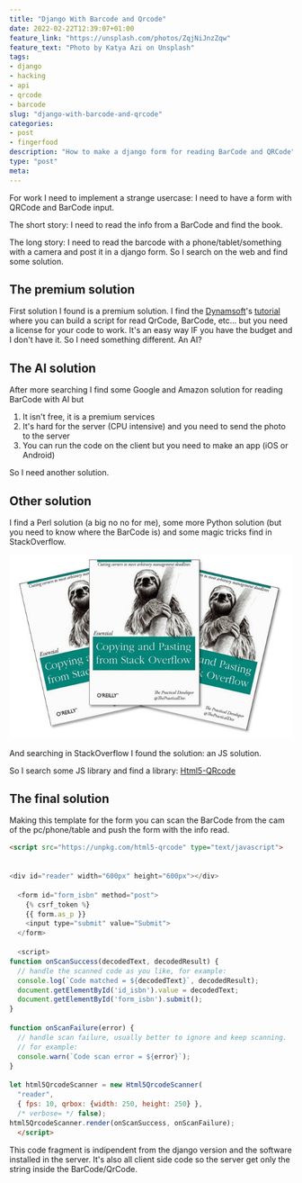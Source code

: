 ```yaml
---
title: "Django With Barcode and Qrcode"
date: 2022-02-22T12:39:07+01:00
feature_link: "https://unsplash.com/photos/ZqjNiJnzZqw"
feature_text: "Photo by Katya Azi on Unsplash"
tags:
- django
- hacking
- api
- qrcode
- barcode
slug: "django-with-barcode-and-qrcode"
categories:
- post
- fingerfood
description: "How to make a django form for reading BarCode and QRCode"
type: "post"
meta:
---
```

For work I need to implement a strange usercase: I need to have a form with QRCode and BarCode input.

The short story: I need to read the info from a BarCode and find the book.

The long story: I need to read the barcode with a phone/tablet/something with a camera and post it in a django form. So I search on the web and find some solution.

## The premium solution

First solution I found is a premium solution. I find the [Dynamsoft](https://www.dynamsoft.com/)'s [tutorial](https://www.dynamsoft.com/barcode-reader/programming/python/user-guide.html) where you can build a script for read QrCode, BarCode, etc... but you need a license for your code to work.
It's an easy way IF you have the budget and I don't have it.
So I need something different.
An AI?

## The AI solution

After more searching I find some Google and Amazon solution for reading BarCode with AI but

1) It isn't free, it is a premium services
2) It's hard for the server (CPU intensive) and you need to send the photo to the server
3) You can run the code on the client but you need to make an app (iOS or Android)

So I need another solution.

## Other solution

I find a Perl solution (a big no no for me), some more Python solution (but you need to know where the BarCode is) and some magic tricks find in StackOverflow.

![Copy and Paste from StackOverflow](CopyPastingStackOverflow.jpeg)

And searching in StackOverflow I found the solution: an JS solution.

So I search some JS library and find a library: [Html5-QRcode](https://github.com/mebjas/html5-qrcode)

## The final solution

Making this template for the form you can scan the BarCode from the cam of the pc/phone/table and push the form with the info read.

``` html
<script src="https://unpkg.com/html5-qrcode" type="text/javascript">


<div id="reader" width="600px" height="600px"></div>

  <form id="form_isbn" method="post">
    {% csrf_token %}
    {{ form.as_p }}
    <input type="submit" value="Submit">
  </form>

  <script>
function onScanSuccess(decodedText, decodedResult) {
  // handle the scanned code as you like, for example:
  console.log(`Code matched = ${decodedText}`, decodedResult);
  document.getElementById('id_isbn').value = decodedText;
  document.getElementById('form_isbn').submit();
}

function onScanFailure(error) {
  // handle scan failure, usually better to ignore and keep scanning.
  // for example:
  console.warn(`Code scan error = ${error}`);
}

let html5QrcodeScanner = new Html5QrcodeScanner(
  "reader",
  { fps: 10, qrbox: {width: 250, height: 250} },
  /* verbose= */ false);
html5QrcodeScanner.render(onScanSuccess, onScanFailure);
  </script>
```

This code fragment is indipendent from the django version and the software installed in the server.
It's also all client side code so the server get only the string inside the BarCode/QrCode.
